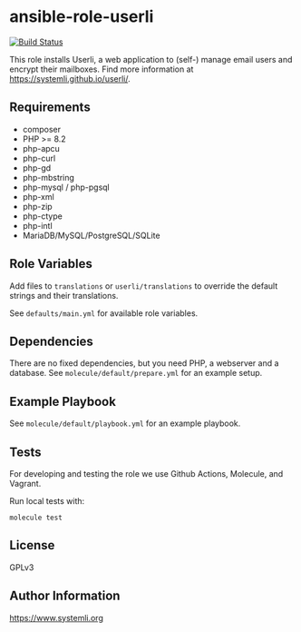 # ansible-role-userli

[![Build Status](https://github.com/systemli/ansible-role-userli/workflows/Integration/badge.svg?branch=main)](https://github.com/systemli/ansible-role-userli/actions?query=workflow%3AIntegration)

This role installs Userli, a web application to (self-) manage email users
and encrypt their mailboxes. Find more information at
<https://systemli.github.io/userli/>.

## Requirements

* composer
* PHP >= 8.2
* php-apcu
* php-curl
* php-gd
* php-mbstring
* php-mysql / php-pgsql
* php-xml
* php-zip
* php-ctype
* php-intl
* MariaDB/MySQL/PostgreSQL/SQLite

## Role Variables

Add files to `translations` or `userli/translations` to override the default strings
and their translations.

See `defaults/main.yml` for available role variables.

## Dependencies

There are no fixed dependencies, but you need PHP, a webserver and a database.
See `molecule/default/prepare.yml` for an example setup.

## Example Playbook

See `molecule/default/playbook.yml` for an example playbook.

## Tests

For developing and testing the role we use Github Actions, Molecule, and Vagrant.

Run local tests with:

```shell
molecule test
```

## License

GPLv3

## Author Information

<https://www.systemli.org>
